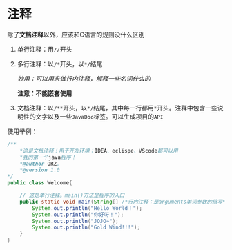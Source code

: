 # 注释

除了**文档注释**以外，应该和C语言的规则没什么区别

1. 单行注释：用`//`开头

2. 多行注释：以`/*`开头，以`*/`结尾

	*妙用：可以用来做行内注释，解释一些名词什么的*

	**注意：不能嵌套使用**

3. 文档注释：以`/**`开头，以`*/`结尾，其中每一行都用`*`开头。注释中包含一些说明性的文字以及一些`JavaDoc`标签。可以生成项目的`API`

使用举例：

```java
/**
	*这是文档注释！用于开发环境：IDEA、eclispe、VScode都可以用
	*我的第一个java程序！
	*@author ORZ.
	*@version 1.0
*/
public class Welcome{

	// 这是单行注释。main()方法是程序的入口
	public static void main(String[] /*行内注释：是arguments单词参数的缩写*/args){
		System.out.println("Hello World！");
		System.out.println("你好呀！");
		System.out.println("JOJO~");
		System.out.println("Gold Wind!!!");
	}
}
```

